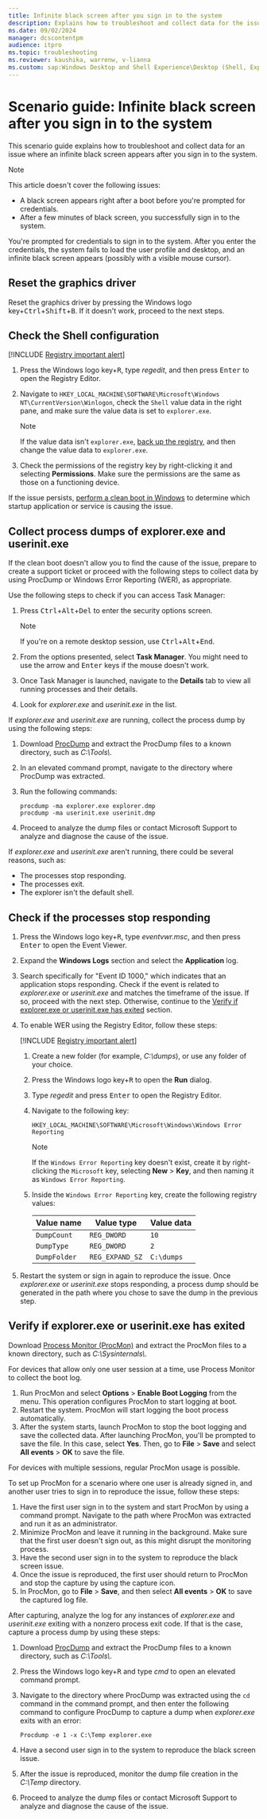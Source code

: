 ```yaml
---
title: Infinite black screen after you sign in to the system
description: Explains how to troubleshoot and collect data for the issue of an infinite black screen after you sign in to the system.
ms.date: 09/02/2024
manager: dcscontentpm
audience: itpro
ms.topic: troubleshooting
ms.reviewer: kaushika, warrenw, v-lianna
ms.custom: sap:Windows Desktop and Shell Experience\Desktop (Shell, Explorer.exe init, themes, colors, icons, recycle bin), csstroubleshoot
---
```

# Scenario guide: Infinite black screen after you sign in to the system

This scenario guide explains how to troubleshoot and collect data for an issue where an infinite black screen appears after you sign in to the system.

> [!NOTE]
> This article doesn't cover the following issues:
>
> - A black screen appears right after a boot before you're prompted for credentials.
> - After a few minutes of black screen, you successfully sign in to the system.

You're prompted for credentials to sign in to the system. After you enter the credentials, the system fails to load the user profile and desktop, and an infinite black screen appears (possibly with a visible mouse cursor).

## Reset the graphics driver

Reset the graphics driver by pressing the Windows logo key+<kbd>Ctrl</kbd>+<kbd>Shift</kbd>+<kbd>B</kbd>. If it doesn't work, proceed to the next steps.

## Check the Shell configuration

[!INCLUDE [Registry important alert](../../includes/registry-important-alert.md)]

1. Press the Windows logo key+<kbd>R</kbd>, type *regedit*, and then press <kbd>Enter</kbd> to open the Registry Editor.
2. Navigate to `HKEY_LOCAL_MACHINE\SOFTWARE\Microsoft\Windows NT\CurrentVersion\Winlogon`, check the `Shell` value data in the right pane, and make sure the value data is set to `explorer.exe`.

    > [!NOTE]
    > If the value data isn't `explorer.exe`, [back up the registry](https://support.microsoft.com/help/322756), and then change the value data to `explorer.exe`.

3. Check the permissions of the registry key by right-clicking it and selecting **Permissions**. Make sure the permissions are the same as those on a functioning device.

If the issue persists, [perform a clean boot in Windows](https://support.microsoft.com/topic/how-to-perform-a-clean-boot-in-windows-da2f9573-6eec-00ad-2f8a-a97a1807f3dd) to determine which startup application or service is causing the issue.

## Collect process dumps of explorer.exe and userinit.exe

If the clean boot doesn't allow you to find the cause of the issue, prepare to create a support ticket or proceed with the following steps to collect data by using ProcDump or Windows Error Reporting (WER), as appropriate.

Use the following steps to check if you can access Task Manager:

1. Press <kbd>Ctrl</kbd>+<kbd>Alt</kbd>+<kbd>Del</kbd> to enter the security options screen.

    > [!NOTE]
    > If you're on a remote desktop session, use <kbd>Ctrl</kbd>+<kbd>Alt</kbd>+<kbd>End</kbd>.

2. From the options presented, select **Task Manager**. You might need to use the arrow and <kbd>Enter</kbd> keys if the mouse doesn't work.
3. Once Task Manager is launched, navigate to the **Details** tab to view all running processes and their details.
4. Look for *explorer.exe* and *userinit.exe* in the list.

If *explorer.exe* and *userinit.exe* are running, collect the process dump by using the following steps:

1. Download [ProcDump](/sysinternals/downloads/procdump) and extract the ProcDump files to a known directory, such as *C:\\Tools\\*.
2. In an elevated command prompt, navigate to the directory where ProcDump was extracted.
3. Run the following commands:

    ```console
    procdump -ma explorer.exe explorer.dmp
    procdump -ma userinit.exe userinit.dmp
    ```

4. Proceed to analyze the dump files or contact Microsoft Support to analyze and diagnose the cause of the issue.

If *explorer.exe* and *userinit.exe* aren't running, there could be several reasons, such as:

- The processes stop responding.
- The processes exit.
- The explorer isn't the default shell.

## Check if the processes stop responding

1. Press the Windows logo key+<kbd>R</kbd>, type *eventvwr.msc*, and then press <kbd>Enter</kbd> to open the Event Viewer.
2. Expand the **Windows Logs** section and select the **Application** log.
3. Search specifically for "Event ID 1000," which indicates that an application stops responding. Check if the event is related to *explorer.exe* or *userinit.exe* and matches the timeframe of the issue. If so, proceed with the next step. Otherwise, continue to the [Verify if explorer.exe or userinit.exe has exited](#verify-if-explorerexe-or-userinitexe-has-exited) section.
4. To enable WER using the Registry Editor, follow these steps:

    [!INCLUDE [Registry important alert](../../includes/registry-important-alert.md)]

    1. Create a new folder (for example, *C:\\dumps*), or use any folder of your choice.
    2. Press the Windows logo key+<kbd>R</kbd> to open the **Run** dialog.
    3. Type *regedit* and press <kbd>Enter</kbd> to open the Registry Editor.
    4. Navigate to the following key:

        `HKEY_LOCAL_MACHINE\SOFTWARE\Microsoft\Windows\Windows Error Reporting`

        > [!NOTE]
        > If the `Windows Error Reporting` key doesn't exist, create it by right-clicking the `Microsoft` key, selecting **New** > **Key**, and then naming it as `Windows Error Reporting`.

    5. Inside the `Windows Error Reporting` key, create the following registry values:

        |Value name  |Value type  |Value data  |
        |---------|---------|---------|
        |`DumpCount`     |`REG_DWORD`         |`10`         |
        |`DumpType`     |`REG_DWORD`         |`2`         |
        |`DumpFolder`     |`REG_EXPAND_SZ`         |`C:\dumps`         |

5. Restart the system or sign in again to reproduce the issue. Once *explorer.exe* or *userinit.exe* stops responding, a process dump should be generated in the path where you chose to save the dump in the previous step.

## Verify if explorer.exe or userinit.exe has exited

Download [Process Monitor (ProcMon)](/sysinternals/downloads/procmon) and extract the ProcMon files to a known directory, such as *C:\\Sysinternals\\*.

For devices that allow only one user session at a time, use Process Monitor to collect the boot log.

1. Run ProcMon and select **Options** > **Enable Boot Logging** from the menu. This operation configures ProcMon to start logging at boot.
2. Restart the system. ProcMon will start logging the boot process automatically.
3. After the system starts, launch ProcMon to stop the boot logging and save the collected data. After launching ProcMon, you'll be prompted to save the file. In this case, select **Yes**. Then, go to **File** > **Save** and select **All events** > **OK** to save the file.

For devices with multiple sessions, regular ProcMon usage is possible.

To set up ProcMon for a scenario where one user is already signed in, and another user tries to sign in to reproduce the issue, follow these steps:

1. Have the first user sign in to the system and start ProcMon by using a command prompt. Navigate to the path where ProcMon was extracted and run it as an administrator.
2. Minimize ProcMon and leave it running in the background. Make sure that the first user doesn't sign out, as this might disrupt the monitoring process.
3. Have the second user sign in to the system to reproduce the black screen issue.
4. Once the issue is reproduced, the first user should return to ProcMon and stop the capture by using the capture icon.
5. In ProcMon, go to **File** > **Save**, and then select **All events** > **OK** to save the captured log file.

After capturing, analyze the log for any instances of *explorer.exe* and *userinit.exe* exiting with a nonzero process exit code. If that is the case, capture a process dump by using these steps:

1. Download [ProcDump](/sysinternals/downloads/procdump) and extract the ProcDump files to a known directory, such as *C:\\Tools\\*.
2. Press the Windows logo key+<kbd>R</kbd> and type *cmd* to open an elevated command prompt.
3. Navigate to the directory where ProcDump was extracted using the `cd` command in the command prompt, and then enter the following command to configure ProcDump to capture a dump when *explorer.exe* exits with an error:

    ```console
    Procdump -e 1 -x C:\Temp explorer.exe
    ```

4. Have a second user sign in to the system to reproduce the black screen issue.
5. After the issue is reproduced, monitor the dump file creation in the *C:\\Temp* directory.
6. Proceed to analyze the dump files or contact Microsoft Support to analyze and diagnose the cause of the issue.
